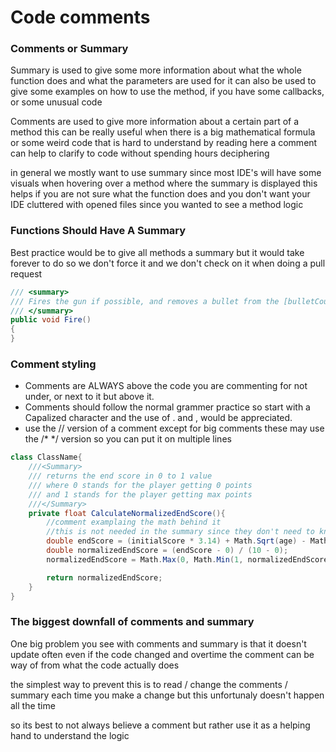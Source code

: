 # Code comments

### Comments or Summary

Summary is used to give some more information about what the whole function does and what the parameters are used for it can also be used to give some examples on how to use the method, if you have some callbacks, or some unusual code

Comments are used to give more information about a certain part of a method this can be really useful when there is a big mathematical formula or some weird code that is hard to understand by reading here a comment can help to clarify to code without spending hours deciphering&#x20;

in general we mostly want to use summary since most IDE's will have some visuals when hovering over a method where the summary is displayed this helps if you are not sure what the function does and you don't want your IDE cluttered with opened files since you wanted to see a method logic&#x20;

### Functions Should Have A Summary

Best practice would be to give all methods a summary but it would take forever to do so we don't force it and we don't check on it when doing a pull request&#x20;

```csharp
/// <summary>
/// Fires the gun if possible, and removes a bullet from the [bulletCount]
/// </summary>
public void Fire()
{
}
```

### Comment styling

* Comments are ALWAYS above the code you are commenting for not under, or next to it but above it.
* Comments should follow the normal grammer practice so start with a Capalized character and the use of . and , would be appreciated.
* use the // version of a comment except for big comments these may use the /\* \*/ version so you can put it on multiple lines &#x20;

```csharp
class ClassName{
    ///<Summary>
    /// returns the end score in 0 to 1 value 
    /// where 0 stands for the player getting 0 points 
    /// and 1 stands for the player getting max points 
    ///</Summary>
    private float CalculateNormalizedEndScore(){
        //comment examplaing the math behind it 
        //this is not needed in the summary since they don't need to know how it works just that it works.
        double endScore = (initialScore * 3.14) + Math.Sqrt(age) - Math.Pow(favoriteNumber, 2);
        double normalizedEndScore = (endScore - 0) / (10 - 0); 
        normalizedEndScore = Math.Max(0, Math.Min(1, normalizedEndScore));

        return normalizedEndScore;
    }
}
```

### The biggest downfall of comments and summary

One big problem you see with comments and summary is that it doesn't update often even if the code changed and overtime the comment can be way of from what the code actually does&#x20;

the simplest way to prevent this is to read / change the comments / summary each time you make a change but this unfortunaly doesn't happen all the time&#x20;

so its best to not always believe a comment but rather use it as a helping hand to understand the logic&#x20;
